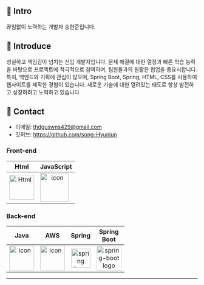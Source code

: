 
## :pushpin: Intro
끊임없이 노력하는 개발자 송현준입니다.

## :pushpin: Introduce
성실하고 책임감이 넘치는 신입 개발자입니다. 문제 해결에 대한 열정과 빠른 학습 능력을 바탕으로 프로젝트에 적극적으로 참여하며, 팀원들과의 원활한 협업을 중요시합니다. 특히, 백엔드와 기획에 관심이 많으며, Spring Boot, Spring, HTML, CSS를 사용하여 웹사이트를 제작한 경험이 있습니다. 새로운 기술에 대한 열려있는 태도로 항상 발전하고 성장하려고 노력하고 있습니다


## :pushpin: Contact
- 이메일: thdguswns429@gmail.com
- 깃허브: https://github.com/song-Hyunjun

### Front-end
| Html | JavaScript |
| :---: | :---: |
| <img alt="Html" src ="https://upload.wikimedia.org/wikipedia/commons/thumb/6/61/HTML5_logo_and_wordmark.svg/440px-HTML5_logo_and_wordmark.svg.png" width="65" height="65" /> | <div style="display: flex; align-items: flex-start;"><img src="https://techstack-generator.vercel.app/js-icon.svg" alt="icon" width="75" height="75" /></div> | <div style="display: flex; align-items: flex-start;">

### Back-end
| Java | AWS | Spring | Spring<br>Boot |
| :---: | :---: | :---: | :---: |
| <div style="display: flex; align-items: flex-start;"><img src="https://techstack-generator.vercel.app/java-icon.svg" alt="icon" width="65" height="65" /></div> | <div style="display: flex; align-items: flex-start;"><img src="https://techstack-generator.vercel.app/aws-icon.svg" alt="icon" width="65" height="65" /></div> | <img alt="spring logo" src="https://www.vectorlogo.zone/logos/springio/springio-icon.svg" height="50" width="50" > | <img alt="spring-boot logo" src="https://t1.daumcdn.net/cfile/tistory/27034D4F58E660F616" width="65" height="65" > |

---
